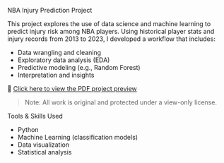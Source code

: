 NBA Injury Prediction Project

This project explores the use of data science and machine learning to predict injury risk among NBA players. Using historical player stats and injury records from 2013 to 2023, I developed a workflow that includes:

- Data wrangling and cleaning
- Exploratory data analysis (EDA)
- Predictive modeling (e.g., Random Forest)
- Interpretation and insights

📄 [Click here to view the PDF project preview](./NBA_Injury_Report.pdf)

> Note: All work is original and protected under a view-only license.

Tools & Skills Used
- Python 
- Machine Learning (classification models)
- Data visualization
- Statistical analysis
